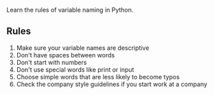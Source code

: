 Learn the rules of variable naming in Python.

## Rules

1. Make sure your variable names are descriptive
2. Don't have spaces between words
3. Don't start with numbers
4. Don't use special words like print or input
5. Choose simple words that are less likely to become typos
6. Check the company style guidelines if you start work at a company